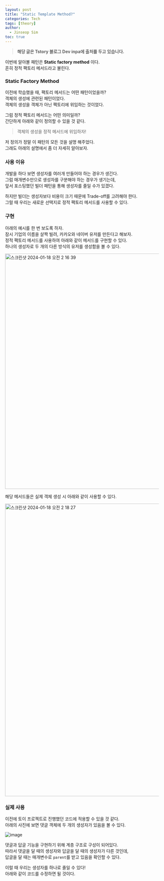 ```yaml
---
layout: post
title: "Static Template Method?"
categories: Tech
tags: [theory]
author:
  - Jinseop Sim
toc: true
---
```

> __해당 글은 Tstory 블로그 Dev inpa에 출처를 두고 있습니다.__

이번에 알아볼 패턴은 __Static factory method__ 이다.  
흔히 정적 팩토리 메서드라고 불린다.  

### Static Factory Method
이전에 학습했을 때, 팩토리 메서드는 어떤 패턴이었을까?  
객체의 생성에 관련된 패턴이었다.  
객체의 생성을 객체가 아닌 팩토리에 위임하는 것이었다.  

그럼 정적 팩토리 메서드는 어떤 의미일까?  
간단하게 아래와 같이 정의할 수 있을 것 같다.  

> 객체의 생성을 정적 메서드에 위임하자!

저 정의가 정말 이 패턴의 모든 것을 설명 해주었다.  
그래도 아래의 설명에서 좀 더 자세히 알아보자.  

### 사용 이유
개발을 하다 보면 생성자를 여러개 만들어야 하는 경우가 생긴다.  
그럼 매개변수만으로 생성자를 구분해야 하는 경우가 생기는데,  
앞서 포스팅했던 빌더 패턴을 통해 생성자를 줄일 수가 있겠다.  

하지만 빌더는 생성자보다 비용이 크기 때문에 Trade-off를 고려해야 한다.  
그럴 때 우리는 새로운 선택지로 정적 팩토리 메서드를 사용할 수 있다.  

### 구현
아래의 예시를 한 번 보도록 하자.  
잠시 기업의 이름을 살짝 빌려, 카카오와 네이버 유저를 만든다고 해보자.  
정적 팩토리 메서드를 사용하여 아래와 같이 메서드를 구현할 수 있다.  
하나의 생성자로 두 개의 다른 방식의 유저를 생성함을 볼 수 있다.  

<img width="768" alt="스크린샷 2024-01-18 오전 2 16 39" src="https://github.com/Jinseop-Sim/Jinseop-Sim.github.io/assets/71700079/27b12d7a-8a85-4190-9491-effd313cef90">  

해당 메서드들은 실제 객체 생성 시 아래와 같이 사용할 수 있다.  

<img width="955" alt="스크린샷 2024-01-18 오전 2 18 27" src="https://github.com/Jinseop-Sim/Jinseop-Sim.github.io/assets/71700079/2cf5d0e8-7121-4373-8bed-5ca25de93435">  

### 실제 사용
이전에 토이 프로젝트로 진행했던 코드에 적용할 수 있을 것 같다.  
아래의 사진에 보면 댓글 객체에 두 개의 생성자가 있음을 볼 수 있다.  

![image](https://github.com/Jinseop-Sim/Jinseop-Sim.github.io/assets/71700079/868934a2-2ef4-4343-ab0f-051cef231ea3)  

댓글과 답글 기능을 구현하기 위해 계층 구조로 구성이 되어있다.  
따라서 댓글을 달 때의 생성자와 답글을 달 때의 생성자가 다른 것인데,  
답글을 달 때는 매개변수로 ```parent```를 받고 있음을 확인할 수 있다.  

이럴 때 우리는 생성자를 하나로 줄일 수 있다!  
아래와 같이 코드를 수정하면 될 것이다.  

